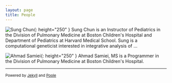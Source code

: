 ```yaml
---
layout: page
title: People
---
```


![Sung Chun](/sungchunlab/Sung.jpg){: height="250" }
Sung Chun is an Instructor of Pediatrics in the Division of Pulmonary Medicine at Boston Children's Hospital and Department of Pediatrics at Harvard Medical School. Sung is a computational geneticist interested in integrative analysis of ...

![Ahmad Samiei](/sungchunlab/Ahmad.jpg){: height="250" }
Ahmad Samiei, MS is a Programmer in the Division of Pulmonary Medicine at Boston Children's Hospital.

---
<sub>Powered by [Jekyll](https://github.com/mojombo/jekyll) and [Poole](http://getpoole.com)</sub> 

